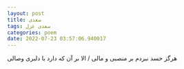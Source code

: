 ```yaml
---
layout: post
title: سعدی
tags: سعدی غزل
categories: poem
date: 2022-07-23 03:57:06.940017
---
```


هرگز حسد نبردم بر منصبی و مالی / الا بر آن که دارد با دلبری وصالی